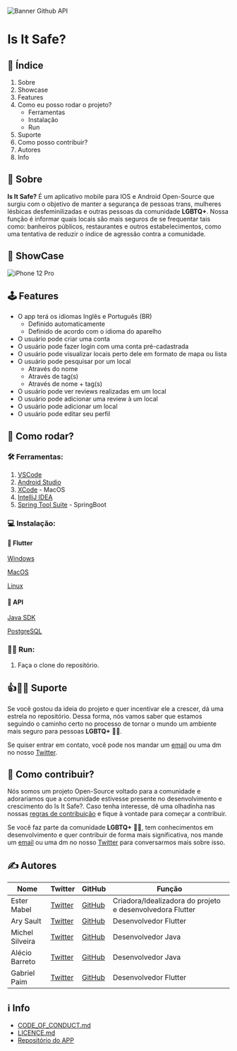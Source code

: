 ![Banner Github API](https://user-images.githubusercontent.com/51540772/119581447-f0596080-bd98-11eb-8751-f21b40e32c77.png)

# Is It Safe?
## 📌 Índice
1. Sobre
2. Showcase
3. Features
4. Como eu posso rodar o projeto?
    - Ferramentas
    - Instalação
    - Run
6. Suporte
9. Como posso contribuir?
10. Autores
11. Info



## 🤔 Sobre 
**Is It Safe?** É um aplicativo mobile para IOS e Android Open-Source que surgiu com o objetivo de manter a segurança de pessoas trans, mulheres lésbicas desfeminilizadas e outras pessoas da comunidade **LGBTQ+**. Nossa função é informar quais locais são mais seguros de se frequentar tais como: banheiros públicos, restaurantes e outros estabelecimentos, como uma tentativa de reduzir o índice de agressão contra a comunidade. 

## 📱 ShowCase

![iPhone 12 Pro](https://user-images.githubusercontent.com/51540772/119587293-c3ab4600-bda4-11eb-9010-13b7606e70bd.png)

## 🕹 Features
- O app terá os idiomas Inglês e Português (BR)
	- Definido automaticamente
	- Definido de acordo com o idioma do aparelho
- O usuário pode criar uma conta
- O usuário pode fazer login com uma conta pré-cadastrada
- O usuário pode visualizar locais perto dele em formato de mapa ou lista
- O usuário pode pesquisar por um local
	- Através do nome
	- Através de tag(s)
	- Através de nome + tag(s)
- O usuário pode ver reviews realizadas em um local
- O usuário pode adicionar uma review à um local
- O usuário pode adicionar um local
- O usuário pode editar seu perfil

## 📲 Como rodar?
### 🛠 Ferramentas:
1. [VSCode](https://code.visualstudio.com "VSCode") 
2. [Android Studio](https://developer.android.com "Android Studio")
3. [XCode](https://developer.apple.com/xcode/ "XCode") - MacOS
4. [IntelliJ IDEA](https://www.jetbrains.com/pt-br/idea/ "IntelliJ IDEA")
5. [Spring Tool Suite](https://spring.io/tools "Spring Tool Suite") - SpringBoot

### 💻 Instalação:

#### 📱 Flutter

[Windows](https://flutter.dev/docs/get-started/install/windows "Windows")

[MacOS](https://flutter.dev/docs/get-started/install/macos "MacOS")

[Linux](https://flutter.dev/docs/get-started/install/linux "Linux")

#### 🧮 API

[Java SDK](https://www.oracle.com/java/ "Java SDK")

[PostgreSQL](https://www.postgresql.org/download/ "PostgreSQL")

### 🏃‍♂️ Run:
1. Faça o clone do repositório.


## 👍🏳️‍🌈 Suporte
Se você gostou da ideia do projeto e quer incentivar ele a crescer, dá uma estrela no repositório. Dessa forma, nós vamos saber que estamos seguindo o caminho certo no processo de tornar o mundo um ambiente mais seguro para pessoas **LGBTQ+** 🏳️‍🌈.

Se quiser entrar em contato, você pode nos mandar um [email](mailto:isitsafe.contact@gmail.com "email") ou uma dm no nosso [Twitter](https://twitter.com/IsItSafeApp "Twitter").

## 🤝 Como contribuir?
Nós somos um projeto Open-Source voltado para a comunidade e adoraríamos que a comunidade estivesse presente no desenvolvimento e crescimento do Is It Safe?. Caso tenha interesse, dê uma olhadinha nas nossas [regras de contribuição]() e fique à vontade para começar a contribuir.

Se você faz parte da comunidade **LGBTQ+** 🏳️‍🌈, tem conhecimentos em desenvolvimento e quer contribuir de forma mais significativa, nos mande um [email](mailto:isitsafe.contact@gmail.com "email") ou uma dm no nosso [Twitter](https://twitter.com/IsItSafeApp "Twitter") para conversarmos mais sobre isso.

## ✍️ Autores
| Nome |  Twitter |  GitHub | Função |
| ------------ | ------------ | ------------ |  ------------ |
|  Ester Mabel | [Twitter](https://twitter.com/heyestermabel "Twitter")  | [GitHub](https://github.com/estermabel "GitHub") | Criadora/Idealizadora do projeto e desenvolvedora Flutter  |
| Ary Sault  | [Twitter](https://twitter.com/aryssault "Twitter")  | [GitHub](https://github.com/arysault "GitHub")  |  Desenvolvedor Flutter |
| Michel Silveira  | [Twitter](https://twitter.com/Embywem "Twitter")  | [GitHub](https://github.com/Emberdot "GitHub")  |  Desenvolvedor Java |
| Alécio Barreto | [Twitter](https://twitter.com/barretoalecioze "Twitter")  |  [GitHub](https://github.com/barretoalecio "GitHub") | Desenvolvedor Java  |
| Gabriel Paim  | [Twitter](https://twitter.com/gpaim98 "Twitter")  | [GitHub](https://github.com/gabrielPaim98 "GitHub")  | Desenvolvedor Flutter  |


## ℹ️ Info
- [CODE_OF_CONDUCT.md]()
- [LICENCE.md](https://github.com/Is-It-Safe/isItSafe-API/blob/main/LICENCE.md)
- [Repositório do APP](https://github.com/Is-It-Safe/isItSafe-APP)

